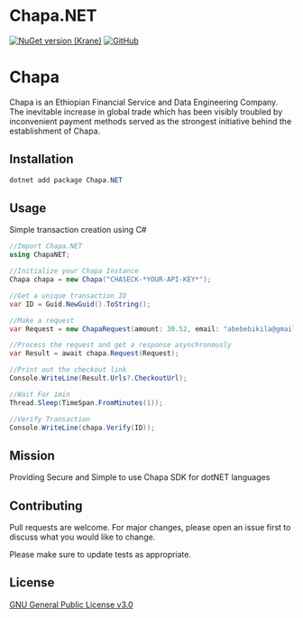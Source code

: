 # Chapa.NET
[![NuGet version (Krane)](https://img.shields.io/nuget/v/Chapa.NET.svg)](https://www.nuget.org/packages/Chapa.NET)
[![GitHub](https://img.shields.io/github/license/Ker-Verse/Chapa.NET)](https://www.gnu.org/licenses/gpl-3.0.txt)

# Chapa

Chapa is an Ethiopian Financial Service and Data Engineering Company. The inevitable increase in global trade which has been visibly troubled by inconvenient payment methods served as the strongest initiative behind the establishment of Chapa.

## Installation

```powershell
dotnet add package Chapa.NET
```

## Usage

Simple transaction creation using C#

```csharp
//Import Chapa.NET
using ChapaNET;

//Initialize your Chapa Instance
Chapa chapa = new Chapa("CHASECK-*YOUR-API-KEY*");

//Get a unique transaction ID
var ID = Guid.NewGuid().ToString();

//Make a request
var Request = new ChapaRequest(amount: 30.52, email: "abebebikila@gmail.com", first_name: "Abebe", last_name: "Bikila", tx_ref: ID);

//Process the request and get a response asynchronously
var Result = await chapa.Request(Request);

//Print out the checkout link
Console.WriteLine(Result.Urls?.CheckoutUrl);

//Wait For 1min
Thread.Sleep(TimeSpan.FromMinutes(1));

//Verify Transaction
Console.WriteLine(chapa.Verify(ID));
```
## Mission
Providing Secure and Simple to use Chapa SDK for dotNET languages

## Contributing
Pull requests are welcome. For major changes, please open an issue first to discuss what you would like to change.

Please make sure to update tests as appropriate.

## License
[GNU General Public License v3.0](https://www.gnu.org/licenses/gpl-3.0.txt)
